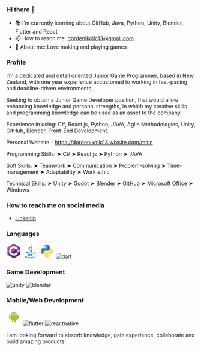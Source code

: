 ### Hi there 👋

- 📚 I’m currently learning about GitHub, Java, Python, Unity, Blender, Flutter and React
- 📫 How to reach me: dordenikolic13@gmail.com
- 🧑 About me: Love making and playing games

### Profile

I’m a dedicated and detail oriented Junior Game Programmer, based in New Zealand, with one year experience accustomed to working in fast-pacing and deadline-driven environments.

Seeking to obtain a Junior Game Developer position, that would allow enhancing knowledge and personal strengths, in which my creative skills and programming knowledge can be used as an asset to the company.

Experience in using: C#, React.js, Python, JAVA, Agile Methodologies, Unity, GitHub, Blender, Front-End Development.

Personal Website - https://dordenikolic13.wixsite.com/main

Programming Skills:
➤ C#
➤ React.js
➤ Python
➤ JAVA

Soft Skills:
➤ Teamwork
➤ Communication
➤ Problem-solving
➤ Time-management
➤ Adaptability
➤ Work ethic

Technical Skills:
➤ Unity
➤ Godot
➤ Blender
➤ GitHub
➤ Microsoft Office
➤ Windows

### How to reach me on social media
- [Linkedin](https://www.linkedin.com/in/dorde-nikolic-software-developer/)

### Languages
<p align="left"> <img src="https://raw.githubusercontent.com/devicons/devicon/master/icons/csharp/csharp-original.svg" alt="csharp" width="40" height="40"/> </a> <img src="https://raw.githubusercontent.com/devicons/devicon/master/icons/java/java-original.svg" alt="java" width="40" height="40"/> </a> <img src="https://raw.githubusercontent.com/devicons/devicon/master/icons/python/python-original.svg" alt="python" width="40" height="40"/> </a> <img src="https://www.vectorlogo.zone/logos/dartlang/dartlang-icon.svg" alt="dart" width="40" height="40"/> </a>

### Game Development
<p align="left"> <img src="https://www.vectorlogo.zone/logos/unity3d/unity3d-icon.svg" alt="unity" width="40" height="40"/> </a> <img src="https://download.blender.org/branding/community/blender_community_badge_white.svg" alt="blender" width="40" height="40"/> </a>

### Mobile/Web Development
<p align="left"> <img src="https://raw.githubusercontent.com/devicons/devicon/master/icons/android/android-original-wordmark.svg" alt="android" width="40" height="40"/> </a> <img src="https://www.vectorlogo.zone/logos/flutterio/flutterio-icon.svg" alt="flutter" width="40" height="40"/> </a> <img src="https://reactnative.dev/img/header_logo.svg" alt="reactnative" width="40" height="40"/>
 
I am looking forward to absorb knowledge, gain experience, collaborate and build amazing products!

